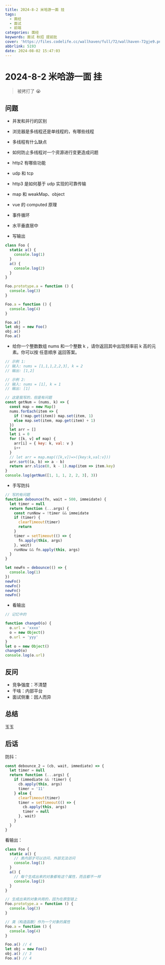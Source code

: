 ```yaml
---
title: 2024-8-2 米哈游一面 挂
tags:
  - 面经
  - 面试
  - 前端
categories: 面经
keywords: 面试 秋招 提前批
cover: 'https://files.codelife.cc/wallhaven/full/72/wallhaven-72gje9.png?x-oss-process=image/resize,limit_0,m_fill,w_2560,h_1440/quality,Q_92/format,webp'
abbrlink: 5193
date: 2024-08-02 15:47:03
---
```


# 2024-8-2 米哈游一面 挂

> 被拷打了 😭

## 问题

- 并发和并行的区别
- 浏览器是多线程还是单线程的，有哪些线程
- 多线程有什么缺点
- 如何防止多线程对一个资源进行变更造成问题
- http2 有哪些功能
- udp 和 tcp
- http3 是如何基于 udp 实现的可靠传输
- map 和 weakMap、object
- vue 的 computed 原理
- 事件循环
- 水平垂直居中

- 写输出

```js
class Foo {
  static a() {
    console.log(1)
  }
  a() {
    console.log(2)
  }
}

Foo.prototype.a = function () {
  console.log(3)
}

Foo.a = function () {
  console.log(4)
}

Foo.a()
let obj = new Foo()
obj.a()
Foo.a()
```

- 给你一个整数数组 nums 和一个整数 k ，请你返回其中出现频率前 k 高的元素。你可以按 任意顺序 返回答案。

```js
// 示例 1:
// 输入: nums = [1,1,1,2,2,3], k = 2
// 输出: [1,2]

// 示例 2:
// 输入: nums = [1], k = 1
// 输出: [1]

// 这是我写的，但是有问题
const getNum = (nums, k) => {
  const map = new Map()
  nums.forEach(item => {
    if (!map.get(item)) map.set(item, 1)
    else map.set(item, map.get(item) + 1)
  })
  let arr = []
  let i = 0
  for ([k, v] of map) {
    arr[i] = { key: k, val: v }
    i++
  }
  // let arr = map.map(([k,v])=>({key:k,val:v}))
  arr.sort((a, b) => a - b)
  return arr.slice(0, k - 1).map(item => item.key)
}
console.log(getNum([1, 1, 1, 2, 2, 3], 3))
```

- 手写防抖

```js
// 写的有问题
function debounce(fn, wait = 500, immeidate) {
  let timer = null
  return function (...args) {
    const runNow = !timer && immeidate
    if (timer) {
      clearTimeout(timer)
      return
    }
    timer = setTimeout(() => {
      fn.apply(this, args)
    }, wait)
    runNow && fn.apply(this, args)
  }
}

let newFn = debounce(() => {
  console.log(1)
})
newFn()
newFn()
newFn()
newFn()
```

- 看输出

```js
// 记忆中的

function changeO(o) {
  o.url = 'xxxx'
  o = new Object()
  o.url = 'yyy'
}
let o = new Object()
changeO(o)
console.log(o.url)
```

## 反问

- 竞争强度：不清楚
- 干啥：内部平台
- 面试侧重：因人而异

## 总结

玉玉

## 后话

防抖：

```js
const debounce_2 = (cb, wait, immediate) => {
  let timer = null
  return function (...args) {
    if (immediate && !timer) {
      cb.apply(this, args)
      timer = '11'
    } else {
      clearTimeout(timer)
      timer = setTimeout(() => {
        cb.apply(this, args)
        timer = null
      }, wait)
    }
  }
}
```

看输出：

```js
class Foo {
  static a() {
    // 类内部才可以访问，外部无法访问
    console.log(1)
  }
  a() {
    // 每个生成出来的对象都有这个属性，而且都不一样
    console.log(2)
  }
}

// 生成出来的对象共用的，因为在原型链上
Foo.prototype.a = function () {
  console.log(3)
}

// 类（构造函数）作为一个对象的属性
Foo.a = function () {
  console.log(4)
}

Foo.a() // 4
let obj = new Foo()
obj.a() // 3
Foo.a() // 4
```
